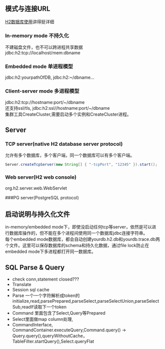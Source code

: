 ## 模式与连接URL  
[H2数据库使用](http://blog.csdn.net/yixiaoping/article/details/9801397)讲得挺详细

### In-memory mode 不持久化
不建磁盘文件，也不可以跨进程共享数据  
jdbc:h2:tcp://localhost/mem:dbname

### Embedded mode 单进程模型
jdbc:h2:yourpathOfDB, jdbc:h2:~/dbname...  

### Client-server mode 多进程模型  
jdbc:h2:tcp://hostname:port/~/dbname   
还支持ssl/tls, jdbc:h2:ssl//hostname:port/~/dbname    
集群工具CreateCluster,需要启动多个实例和CreateCluster进程。    


## Server
### TCP server(native H2 database server protocol)   
允许有多个数据库，多个客户端，同一个数据库可以有多个客户端。  
```java
Server.createTcpServer(new String[] { "-tcpPort", "12345" }).start(); 
```

### Web server(H2 web console)
org.h2.server.web.WebServlet 

###PG server(PostgreSQL protocol)


## 启动说明与持久化文件
in-memory/embedded mode下，即使没启动任何tcp等server，依然是可以进行数据库操作的，但不能在多个进程间使用同一个数据库jdbc连接字符串。    
每个embedded mode数据库，都会自动创建yourdb.h2.db和yourdb.trace.db两个文件。这里可以保存数据库的schema和持久化数据，通过file lock防止在embedded mode下多进程都打开同一数据库。

## SQL Parse & Query
* check conn,statement closed???
* Translate
* Session sql cache
* Parse 一个一个字符解析成token的initialize,read,parsePrepared,parseSelect,parseSelectUnion,parseSelectSub,readIf读取下一个token
* Command 里面包含了Select,Query等Prepared
* Select里面做map column处理,
* CommandInterface, CommandContainer.executeQuery,Command.query() -> Query.query(),queryWithoutCache，TableFilter.startQuery(),Select.queryFlat



